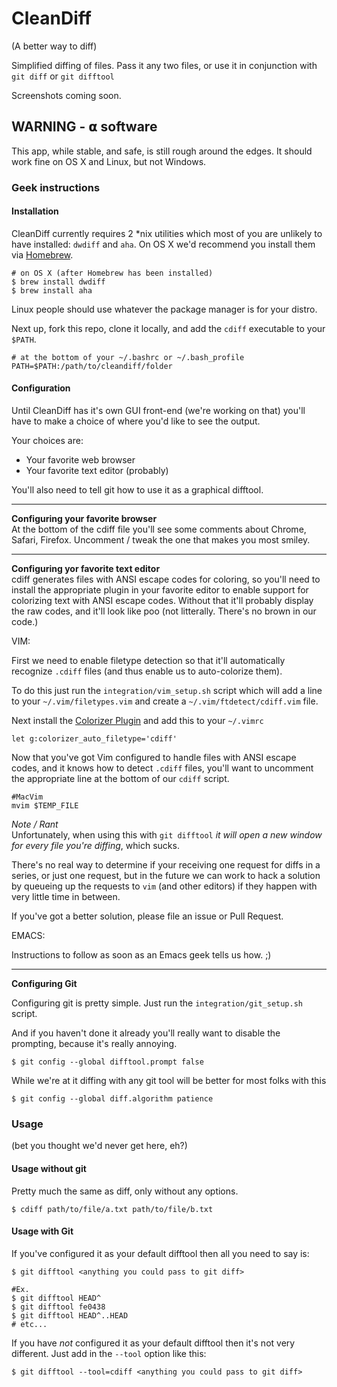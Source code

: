 # CleanDiff
(A better way to diff)

Simplified diffing of files. Pass it any two files, or use it in conjunction with `git diff` or `git difftool`

Screenshots coming soon.

## **WARNING - 𝝰 software**
This app, while stable, and safe, is still rough around the edges. It should work fine on OS X and Linux, but not Windows.

### Geek instructions
#### Installation

CleanDiff currently requires 2 *nix utilities which most of you are unlikely to have installed: `dwdiff` and `aha`. On OS X we'd recommend you install them via [Homebrew](http://brew.sh). 

	# on OS X (after Homebrew has been installed)
	$ brew install dwdiff
	$ brew install aha
	
Linux people should use whatever the package manager is for your distro.
	
Next up, fork this repo, clone it locally, and add the `cdiff` executable to your `$PATH`.

	# at the bottom of your ~/.bashrc or ~/.bash_profile
	PATH=$PATH:/path/to/cleandiff/folder


#### Configuration
Until CleanDiff has it's own GUI front-end (we're working on that) you'll have to make a choice of where you'd like to see the output.

Your choices are:
* Your favorite web browser
* Your favorite text editor (probably)

You'll also need to tell git how to use it as a graphical difftool.

-----------------------------------------------------------------------

**Configuring your favorite browser**  
At the bottom of the cdiff file you'll see some comments about Chrome, Safari, Firefox. Uncomment / tweak the one that makes you most smiley.

-----------------------------------------------------------------------

**Configuring yor favorite text editor**  
cdiff generates files with ANSI escape codes for coloring, so you'll need to install the appropriate plugin in your favorite editor to enable support for colorizing text with ANSI escape codes. Without that it'll probably display the raw codes, and it'll look like poo (not litterally. There's no brown in our code.)

VIM:  

First we need to enable filetype detection so that it'll automatically recognize `.cdiff` files (and thus enable us to auto-colorize them).

To do this just run the `integration/vim_setup.sh` script which will
add a line to your `~/.vim/filetypes.vim` and create a `~/.vim/ftdetect/cdiff.vim` file.
	
Next install the [Colorizer Plugin](https://github.com/chrisbra/Colorizer) and add this to your `~/.vimrc`

	let g:colorizer_auto_filetype='cdiff'
	
Now that you've got Vim configured to handle files with ANSI escape codes, and it knows how to detect `.cdiff` files, you'll want to uncomment the appropriate line at the bottom of our `cdiff` script. 

	#MacVim
	mvim $TEMP_FILE

*Note / Rant*  
Unfortunately, when using this with `git difftool` *it will open a new window 
for every file you're diffing*, which sucks. 

There's no real way to determine if your receiving one request for diffs in a series, or just one request, but in the future we can work to hack a solution by queueing up the requests to `vim` (and other editors) if they happen with very little time in between. 

If you've got a better solution, please file an issue or Pull Request.


EMACS:

Instructions to follow as soon as an Emacs geek tells us how. ;)

-----------------------------------------------------------------------

**Configuring Git**  

Configuring git is pretty simple. Just run the `integration/git_setup.sh` script.

And if you haven't done it already you'll really want to disable the prompting, because it's really annoying.

	$ git config --global difftool.prompt false

While we're at it diffing with any git tool will be better for most folks with this

	$ git config --global diff.algorithm patience

### Usage
(bet you thought we'd never get here, eh?)

#### Usage without git

Pretty much the same as diff, only without any options.

	$ cdiff path/to/file/a.txt path/to/file/b.txt

#### Usage with Git

If you've configured it as your default difftool then all you need to say is:

	$ git difftool <anything you could pass to git diff>
	
	#Ex.
	$ git difftool HEAD^
	$ git difftool fe0438
	$ git difftool HEAD^..HEAD
	# etc...
	
If you have *not* configured it as your default difftool then it's not very different. Just add in the `--tool` option like this:

	$ git difftool --tool=cdiff <anything you could pass to git diff>

